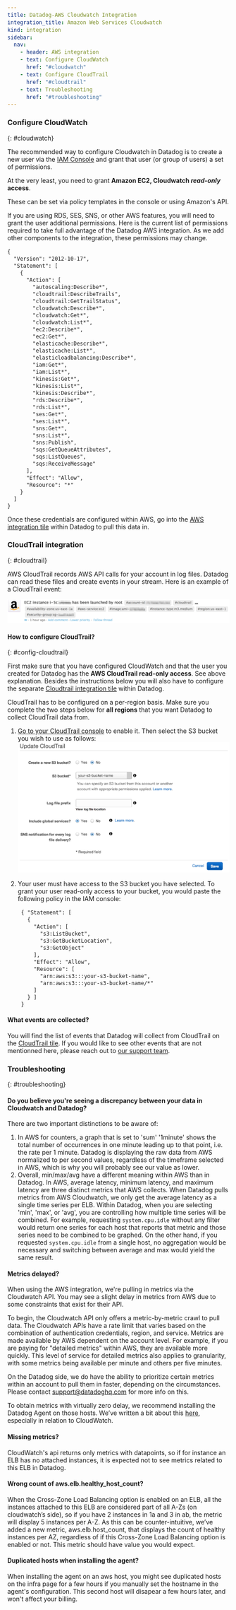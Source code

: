 ```yaml
---
title: Datadog-AWS Cloudwatch Integration
integration_title: Amazon Web Services Cloudwatch
kind: integration
sidebar:
  nav:
    - header: AWS integration
    - text: Configure CloudWatch
      href: "#cloudwatch"
    - text: Configure CloudTrail
      href: "#cloudtrail"
    - text: Troubleshooting
      href: "#troubleshooting"
---
```



### Configure CloudWatch
{: #cloudwatch}

The recommended way to configure Cloudwatch in Datadog is to create a
new user via the [IAM Console][1] and grant that user (or group of users) a set of permissions.

At the very least, you need to grant **Amazon EC2, Cloudwatch *read-only* access**.

These can be set via policy templates in the console or using Amazon's API.

If you are using RDS, SES, SNS, or other AWS features, you will need to grant the user additional permissions. Here is the current list of permissions
required to take full advantage of the Datadog AWS integration. As we add other components to the integration, these permissions may change.



    {
      "Version": "2012-10-17",
      "Statement": [
        {
          "Action": [
            "autoscaling:Describe*",
            "cloudtrail:DescribeTrails",
            "cloudtrail:GetTrailStatus",
            "cloudwatch:Describe*",
            "cloudwatch:Get*",
            "cloudwatch:List*",
            "ec2:Describe*",
            "ec2:Get*",
            "elasticache:Describe*",
            "elasticache:List*",
            "elasticloadbalancing:Describe*",
            "iam:Get*",
            "iam:List*",
            "kinesis:Get*",
            "kinesis:List*",
            "kinesis:Describe*",
            "rds:Describe*",
            "rds:List*",
            "ses:Get*",
            "ses:List*",
            "sns:Get*",
            "sns:List*",
            "sns:Publish",
            "sqs:GetQueueAttributes",
            "sqs:ListQueues",
            "sqs:ReceiveMessage"
          ],
          "Effect": "Allow",
          "Resource": "*"
        }
      ]
    }

Once these credentials are configured within AWS, go into the [AWS integration tile][2] within Datadog to pull this data in.



### CloudTrail integration
{: #cloudtrail}

AWS CloudTrail records AWS API calls for your account in log files. Datadog can read these files and create events in your stream. Here is an example of a CloudTrail event:

![](/static/images/cloudtrail_event.png)


#### How to configure CloudTrail?
{: #config-cloudtrail}

First make sure that you have configured CloudWatch and that the user you created for Datadog has the **AWS CloudTrail read-only access**. See above explanation. Besides the instructions below you will also have to configure the separate [Cloudtrail integration tile][3] within Datadog.

CloudTrail has to be configured on a per-region basis. Make sure you complete the two steps below for **all regions** that you want Datadog to collect CloudTrail data from.


1. [Go to your CloudTrail console][4] to enable it. Then select the S3 bucket you wish to use as follows:
![](/static/images/cloudtrail_config.png)
2. Your user must have access to the S3 bucket you have selected. To grant your user read-only access to your bucket, you would paste the following policy in the IAM console:

        { "Statement": [
          {
            "Action": [
              "s3:ListBucket",
              "s3:GetBucketLocation",
              "s3:GetObject"
            ],
            "Effect": "Allow",
            "Resource": [
              "arn:aws:s3:::your-s3-bucket-name",
              "arn:aws:s3:::your-s3-bucket-name/*"
            ]
          } ]
        }


#### What events are collected?

You will find the list of events that Datadog will collect from CloudTrail on the [CloudTrail tile][3]. If you would like to see other events that are not mentionned here, please reach out to [our support team][5].



### Troubleshooting
{: #troubleshooting}

#### Do you believe you're seeing a discrepancy between your data in Cloudwatch and Datadog?

There are two important distinctions to be aware of:

  1. In AWS for counters, a graph that is set to 'sum' '1minute' shows the total number of occurrences in one minute leading up to that point, i.e. the rate per 1 minute. Datadog is displaying the raw data from AWS normalized to per second values, regardless of the timeframe selected in AWS, which is why you will probably see our value as lower.
  2. Overall, min/max/avg have a different meaning within AWS than in Datadog. In AWS, average latency, minimum latency, and maximum latency are three distinct metrics that AWS collects. When Datadog pulls metrics from AWS Cloudwatch, we only get the average latency as a single time series per ELB. Within Datadog, when you are selecting 'min', 'max', or 'avg', you are controlling how multiple time series will be combined. For example, requesting `system.cpu.idle` without any filter would return one series for each host that reports that metric and those series need to be combined to be graphed. On the other hand, if you requested `system.cpu.idle` from a single host, no aggregation would be necessary and switching between average and max would yield the same result.




#### Metrics delayed?

When using the AWS integration, we're pulling in metrics via the Cloudwatch API. You may see a slight delay in metrics from AWS due to some constraints that exist for their API.

To begin, the Cloudwatch API only offers a metric-by-metric crawl to pull data. The Cloudwatch APIs have a rate limit that varies based on the combination of authentication credentials, region, and service. Metrics are made available by AWS dependent on the account level. For example, if you are paying for "detailed metrics" within AWS, they are available more quickly. This level of service for detailed metrics also applies to granularity, with some metrics being available per minute and others per five minutes.

On the Datadog side, we do have the ability to prioritize certain metrics within an account to pull them in faster, depending on the circumstances. Please contact [support@datadoghq.com][6] for more info on this.

To obtain metrics with virtually zero delay, we recommend installing the Datadog Agent on those hosts. We’ve
written a bit about this [here][7],  especially in relation to CloudWatch.



#### Missing metrics?

CloudWatch's api returns only metrics with datapoints, so if for instance an ELB has no attached instances, it is expected not to see metrics related to this ELB in Datadog.



#### Wrong count of aws.elb.healthy_host_count?

When the Cross-Zone Load Balancing option is enabled on an ELB, all the instances attached to this ELB are considered part of all A-Zs (on cloudwatch’s side), so if you have 2 instances in 1a and 3 in ab, the metric will display 5 instances per A-Z.
As this can be counter-intuitive, we’ve added a new metric, aws.elb.host_count, that displays the count of healthy instances per AZ, regardless of if this Cross-Zone Load Balancing option is enabled or not.
This metric should have value you would expect.



#### Duplicated hosts when installing the agent?

When installing the agent on an aws host, you might see duplicated hosts on the infra page for a few hours if you manually set the hostname in the agent's configuration. This second host will disapear a few hours later, and won't affect your billing.



   [1]: https://console.aws.amazon.com/iam/home#s=Home
   [2]: https://app.datadoghq.com/account/settings#integrations/amazon_web_services
   [3]: https://app.datadoghq.com/account/settings#integrations/amazon_cloudtrail
   [4]: https://console.aws.amazon.com/cloudtrail
   [5]: /help
   [6]: mailto:support@datadoghq.com
   [7]: http://www.datadoghq.com/2013/10/dont-fear-the-agent
